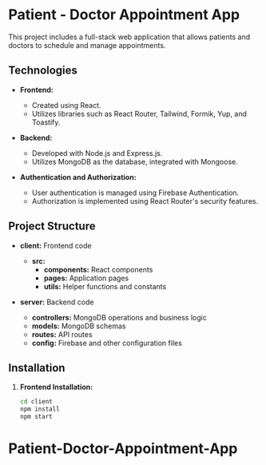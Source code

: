 # Patient - Doctor Appointment App

This project includes a full-stack web application that allows patients and doctors to schedule and manage appointments.

## Technologies

- **Frontend:**

  - Created using React.
  - Utilizes libraries such as React Router, Tailwind, Formik, Yup, and Toastify.

- **Backend:**
  - Developed with Node.js and Express.js.
  - Utilizes MongoDB as the database, integrated with Mongoose.
- **Authentication and Authorization:**
  - User authentication is managed using Firebase Authentication.
  - Authorization is implemented using React Router's security features.

## Project Structure

- **client:** Frontend code

  - **src:**
    - **components:** React components
    - **pages:** Application pages
    - **utils:** Helper functions and constants

- **server:** Backend code
  - **controllers:** MongoDB operations and business logic
  - **models:** MongoDB schemas
  - **routes:** API routes
  - **config:** Firebase and other configuration files

## Installation

1. **Frontend Installation:**
   ```bash
   cd client
   npm install
   npm start
   ```

# Patient-Doctor-Appointment-App
